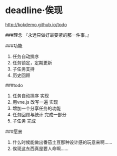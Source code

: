 deadline·俟现  
========

http://kokdemo.github.io/todo

###理念
『永远只做好最要紧的那一件事。』

###功能

1. 任务自动排序
2. 任务锁定，定期更新
3. 子任务支持
4. 历史回顾

###todo

1. 任务自动排序   实现
2. 用vne.js 改写一遍  实现
3. 增加一个分享任务的功能
4. 任务回顾与统计 完成一部分
5. 子任务 完成


###愿景

1. 什么时候能做出番茄土豆那种设计感的玩意来啊……
2. 俟现这东西真是要人命啊……
